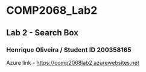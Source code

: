 # COMP2068_Lab2
## Lab 2 - Search Box
### Henrique Oliveira / Student ID 200358165

 Azure link - https://comp2068lab2.azurewebsites.net
